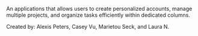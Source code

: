 An applications that allows users to create personalized accounts, manage multiple projects, and organize tasks efficiently within dedicated columns.

Created by: Alexis Peters, Casey Vu, Marietou Seck, and Laura N.
